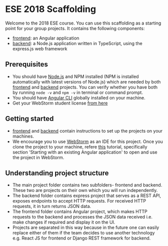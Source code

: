# ESE 2018 Scaffolding
Welcome to the 2018 ESE course. You can use this scaffolding as a starting point for your group projects. It contains the following components:
- [frontend](https://github.com/SilasBerger/ESE-2018-Scaffolding/tree/master/frontend): an Angular application
- [backend](https://github.com/SilasBerger/ESE-2018-Scaffolding/tree/master/backend): a Node.js application written in TypeScript, using the express.js web framework 

## Prerequisites
- You should have [Node.js](https://nodejs.org/en/) and NPM installed (NPM is installed automatically with latest versions of Node.js) which are needed by both [frontend](https://github.com/SilasBerger/ESE-2018-Scaffolding/tree/master/frontend) and [backend](https://github.com/SilasBerger/ESE-2018-Scaffolding/tree/master/backend) projects. You can verify whether you have both by running `node -v` and `npm -v` in terminal or command prompt.
- You should have [Angular CLI](https://cli.angular.io/) globally installed on your machine.
- Get your WebStorm student license [from here](https://www.jetbrains.com/shop/eform/students) 

## Getting started
- [frontend](https://github.com/SilasBerger/ESE-2018-Scaffolding/tree/master/frontend) and [backend](https://github.com/SilasBerger/ESE-2018-Scaffolding/tree/master/backend) contain instructions to set up the projects on your machines.
- We encourage you to use [WebStorm](https://www.jetbrains.com/webstorm/) as an IDE for this project. Once you clone the project to your machine, refere [this](https://www.jetbrains.com/help/webstorm/angular.html) tutorial, specifically section 'Starting with an existing Angular application' to open and use the project in WebStorm. 


## Understanding project structure
- The main project folder contains two subfolders- frontend and backend. These two are projects on their own which you will run independently. 
- The backend folder contains express project that serves as a REST API, exposes endpoints to accept HTTP requests. For received HTTP requests, it in turn returns JSON data.
- The frontend folder contains Angular project, which makes HTTP requests to the backend and processes the JSON data received i.e. make changes if required and display it on the UI.
- Projects are separated in this way because in the future one can easily replace either of them if the team decides to use another technology e.g. React JS for frontend or Django REST framework for backend.
